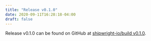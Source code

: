 ```yaml
---
title: "Release v0.1.0"
date: 2020-09-11T16:28:18-04:00
draft: false
---
```


Release v0.1.0 can be found on GitHub at
[shipwright-io/build v0.1.0](https://github.com/shipwright-io/build/releases/tag/v0.1.0).

